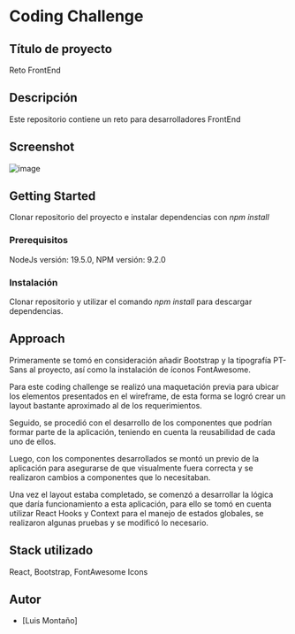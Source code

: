# Coding Challenge

## Título de proyecto

Reto FrontEnd

## Descripción

Este repositorio contiene un reto para desarrolladores FrontEnd

## Screenshot
![image](https://github.com/luismontanodev/reto-frontend/assets/141590168/0b36db7f-a366-4703-986a-8146ab2d07ce)


## Getting Started

Clonar repositorio del proyecto e instalar dependencias con _npm install_

### Prerequisitos

NodeJs versión: 19.5.0, NPM versión: 9.2.0

### Instalación

Clonar repositorio y utilizar el comando _npm install_ para descargar dependencias.

## Approach

Primeramente se tomó en consideración añadir Bootstrap y la tipografía PT-Sans al proyecto, así como la instalación de íconos FontAwesome.

Para este coding challenge se realizó una maquetación previa para ubicar los elementos presentados en el wireframe, de esta forma se logró
crear un layout bastante aproximado al de los requerimientos.

Seguido, se procedió con el desarrollo de los componentes que podrían formar parte de la aplicación, teniendo en cuenta la reusabilidad de cada uno de ellos.

Luego, con los componentes desarrollados se montó un previo de la aplicación para asegurarse de que visualmente fuera correcta y se realizaron cambios a componentes que lo necesitaban.

Una vez el layout estaba completado, se comenzó a desarrollar la lógica que daría funcionamiento a esta aplicación, para ello se tomó en cuenta utilizar React Hooks y Context para el manejo de estados globales, se realizaron algunas pruebas y se modificó lo necesario.

## Stack utilizado

React, Bootstrap, FontAwesome Icons

## Autor

- [Luis Montaño]
